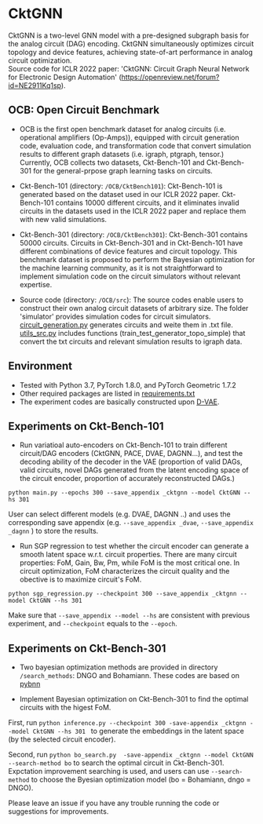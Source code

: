 # CktGNN
CktGNN is a two-level GNN model with a pre-designed subgraph basis for the analog circuit (DAG) encoding. CktGNN simultaneously optimizes circuit topology and device features, achieving state-of-art performance in analog circuit optimization. <br/>Source code for ICLR 2022 paper: 'CktGNN: Circuit Graph Neural Network for Electronic Design Automation' (https://openreview.net/forum?id=NE2911Kq1sp).


## OCB: Open Circuit Benchmark

* OCB is the first open benchmark dataset for analog circuits (i.e. operational amplifiers (Op-Amps)), equipped with circuit generation code, evaluation code, and transformation code that convert simulation results to different graph datasets (i.e. igraph, ptgraph, tensor.) Currently, OCB collects two datasets, Ckt-Bench-101 and Ckt-Bench-301 for the general-prpose graph learning tasks on circuits. 

* Ckt-Bench-101 (directory: `/OCB/CktBench101`): Ckt-Bench-101 is generated based on the dataset used in our ICLR 2022 paper. Ckt-Bench-101 contains 10000 different circuits, and it eliminates invalid circuits in the datasets used in the ICLR 2022 paper and replace them with new valid simulations. 

* Ckt-Bench-301 (directory: `/OCB/CktBench301`): Ckt-Bench-301 contains 50000 circuits. Circuits in Ckt-Bench-301 and in Ckt-Bench-101 have different combinations of device features and circuit topology. This benchmark dataset is proposed to perform the Bayesian optimization for the machine learning community, as it is not straightforward to implement simulation code on the circuit simulators without relevant expertise.

* Source code (directory: `/OCB/src`): The source codes enable users to construct their own analog circuit datasets of arbitrary size. The folder 'simulator' provides simulation codes for circuit simulators. [circuit_generation.py](circuit_generation.py) generates circuits and weite them in .txt file. [utils_src.py](utils_src.py) includes functions (train_test_generator_topo_simple) that convert the txt circuits and relevant simulation results to igraph data.


## Environment
* Tested with Python 3.7, PyTorch 1.8.0, and PyTorch Geometric 1.7.2
* Other required packages are listed in [requirements.txt](requirements.txt)
* The experiment codes are basically constructed upon [D-VAE](https://github.com/muhanzhang/D-VAE/).

## Experiments on Ckt-Bench-101

* Run variatioal auto-encoders on Ckt-Bench-101 to train different circuit/DAG encoders (CktGNN, PACE, DVAE, DAGNN...), and test the decoding ability of the decoder in the VAE (proportion of valid DAGs, valid circuits, novel DAGs generated from the latent encoding space of the circuit encoder, proportion of accurately reconstructed DAGs.) 

`python main.py --epochs 300 --save_appendix _cktgnn --model CktGNN --hs 301`

User can select different models (e.g. DVAE, DAGNN ..) and uses the corresponding save appendix (e.g. `--save_appendix _dvae`, `--save_appendix _dagnn` ) to store the results.

* Run SGP regression to test whether the circuit encoder can generate a smooth latent space w.r.t. circuit properties. There are many circuit properties: FoM, Gain, Bw, Pm, while FoM is the most critical one. In circuit optimization, FoM characterizes the circuit quality and the obective is to maximize circuit's FoM.

`python sgp_regression.py --checkpoint 300 --save_appendix _cktgnn --model CktGNN --hs 301`

Make sure that `--save_appendix --model --hs` are consistent with previous experiment, and `--checkpoint` equals to the `--epoch`.

## Experiments on Ckt-Bench-301

* Two bayesian optimization methods are provided in directory `/search_methods`: DNGO and Bohamiann. These codes are based on [pybnn](https://github.com/automl/pybnn/tree/master)

* Implement Bayesian optimization on Ckt-Bench-301 to find the optimal circuits with the higest FoM. 

First, run `python inference.py --checkpoint 300 -save-appendix _cktgnn --model CktGNN --hs 301 ` to generate the embeddings in the latent space (by the selected circuit encoder).

Second, run `python bo_search.py  -save-appendix _cktgnn --model CktGNN  --search-method bo` to search the optimal circuit in Ckt-Bench-301. Expctation improvement searching is used, and users can use `--search-method` to choose the Byesian optimization model (bo = Bohamiann, dngo = DNGO).

Please leave an issue if you have any trouble running the code or suggestions for improvements.

